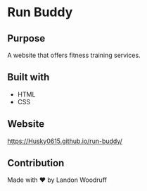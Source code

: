 # Run Buddy

## Purpose
A website that offers fitness training services.

## Built with 
* HTML 
* CSS

## Website
https://Husky0615.github.io/run-buddy/

## Contribution
Made with ❤️ by Landon Woodruff
